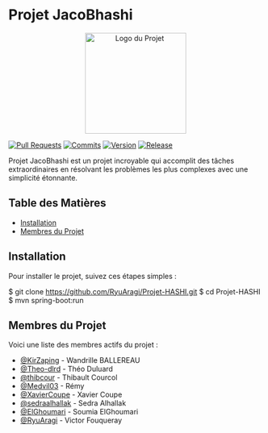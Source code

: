 <!-- Titre du Projet -->
# Projet JacoBhashi

<div align="center">
  <img src="https://github.com/RyuAragi/Projet-HASHI/assets/44385130/40ee9446-c68d-4362-81a9-e33b3670330e" alt="Logo du Projet" width="200">
</div>

[![Pull Requests](https://img.shields.io/github/issues-pr/RyuAragi/Projet-HASHI.svg?style=flat-square)](https://github.com/RyuAragi/Projet-HASHI/pulls)
[![Commits](https://img.shields.io/github/commits-since/RyuAragi/Projet-HASHI/latest.svg?style=flat-square)](https://github.com/RyuAragi/Projet-HASHI/commits/master)
[![Version](https://img.shields.io/github/v/tag/RyuAragi/Projet-HASHI.svg?style=flat-square&labelColor=green)](https://github.com/RyuAragi/Projet-HASHI/releases/latest)
[![Release](https://img.shields.io/github/release/RyuAragi/Projet-HASHI.svg?style=flat-square)](https://github.com/RyuAragi/Projet-HASHI/releases/latest)


<!-- Description -->
Projet JacoBhashi est un projet incroyable qui accomplit des tâches extraordinaires en résolvant les problèmes les plus complexes avec une simplicité étonnante.

<!-- Table des Matières -->
## Table des Matières
- [Installation](#installation)
- [Membres du Projet](#membres-du-projet)

<!-- Installation -->
## Installation
Pour installer le projet, suivez ces étapes simples :

$ git clone https://github.com/RyuAragi/Projet-HASHI.git
$ cd Projet-HASHI
$ mvn spring-boot:run


<!-- Membres du Projet -->
## Membres du Projet

Voici une liste des membres actifs du projet :

- [@KirZaping](https://github.com/KirZaping) - Wandrille BALLEREAU
- [@Theo-dlrd](https://github.com/Theo-dlrd) - Théo Duluard
- [@thibcour](https://github.com/thibcour) - Thibault Courcol
- [@Medvil03](https://github.com/Medvil03) - Rémy
- [@XavierCoupe](https://github.com/XavierCoupe) - Xavier Coupe
- [@sedraalhallak](https://github.com/sedraalhallak) - Sedra Alhallak
- [@ElGhoumari](https://github.com/ElGhoumari) - Soumia ElGhoumari
- [@RyuAragi](https://github.com/RyuAragi) - Victor Fouqueray
